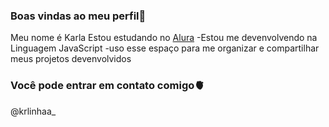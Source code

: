 ### Boas vindas ao meu perfil🖤

Meu nome é Karla
Estou estudando no [Alura](https://www.alura.com.br)
-Estou me devenvolvendo na Linguagem JavaScript
-uso esse espaço para me organizar e compartilhar meus projetos devenvolvidos 





### Você pode entrar em contato comigo🫀

@krlinhaa_
